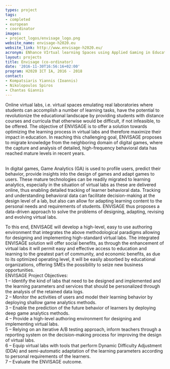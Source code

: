 ```yaml
---
types: project
tags:
- completed
- european
- coordinator
images:
- project_logos/envisage_logo.png
website_name: envisage-h2020.eu
website_link: http://www.envisage-h2020.eu/
acronym: ENhance VIrtual learning Spaces using Applied Gaming in Education
layout: projects
title: Envisage (co-ordinator)
date: '2016-11-30T16:56:16+02:00'
program: H2020 ICT IA, 2016 - 2018
contact: 
- Kompatsiaris Yiannis (Ioannis)
- Nikolopoulos Spiros
- Chantas Giannis
---
```

<p>Online virtual labs, i.e. virtual spaces emulating real laboratories where students can accomplish a number of learning tasks, have the potential to revolutionize the educational landscape by providing students with distance courses and curricula that otherwise would be difficult, if not infeasible, to be offered. The objective of ΕNVISAGE is to offer a solution towards optimizing the learning process in virtual labs and therefore maximize their impact in education. In reaching this challenging goal, ENVISAGE proposes to migrate knowledge from the neighboring domain of digital games, where the capture and analysis of detailed, high-frequency behavioral data has reached mature levels in recent years.</p>
<p><br>
	In digital games, Game Analytics (GA) is used to profile users, predict their behavior, provide insights into the design of games and adapt games to users. These mature technologies can be readily migrated to learning analytics, especially in the situation of virtual labs as these are delivered online, thus enabling detailed tracking of learner behavioral data. Tracking and understanding behavioral data can facilitate decision-making at the design level of a lab, but also can allow for adapting learning content to the personal needs and requirements of students. ENVISAGE thus proposes a data-driven approach to solve the problems of designing, adapting, revising and evolving virtual labs.</p>
<p>To this end, ENVISAGE will develop a high-level, easy to use authoring environment that integrates the above methodological paradigms allowing for designing and implementing high-standard virtual labs. The integrated ENVISAGE solution will offer social benefits, as through the enhancement of virtual labs it will permit easy and effective access to education and learning to the greatest part of community, and economic benefits, as due to its optimized operating level, it will be easily absorbed by educational organizations, offering SMEs the possibility to seize new business opportunities.<br>
	ENVISAGE Project Objectives:<br>
	1 – Identify the kind of labs that need to be designed and implemented and the learning parameters and services that should be personalized through the analysis of the retained data logs.<br>
	2 – Monitor the activities of users and model their learning behavior by deploying shallow game analytics methods.<br>
	3 – Enable the prediction of the future behavior of learners by deploying deep game analytics methods.<br>
	4 – Provide a high-level authoring environment for designing and implementing virtual labs.<br>
	5 – Relying on an iterative A/B testing approach, inform teachers through a reporting system on the decision-making process for improving the design of virtual labs.<br>
	6 – Equip virtual labs with tools that perform Dynamic Difficulty Adjustment (DDA) and semi-automatic adaptation of the learning parameters according to personal requirements of the learners.<br>
	7 – Evaluate the ENVISAGE outcome.</p>
